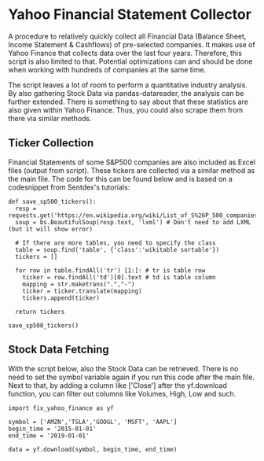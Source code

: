# Yahoo Financial Statement Collector
A procedure to relatively quickly collect all Financial Data (Balance Sheet, Income Statement &amp; Cashflows) of pre-selected companies. It makes use of Yahoo Finance that collects data over the last four years. Therefore, this script is also limited to that. Potential optimizations can and should be done when working with hundreds of companies at the same time. 

The script leaves a lot of room to perform a quantitative industry analysis. By also gathering Stock Data via pandas-datareader, the analysis can be further extended. There is something to say about that these statistics are also given within Yahoo Finance. Thus, you could also scrape them from there via similar methods.

## Ticker Collection
Financial Statements of some S&P500 companies are also included as Excel files (output from script). These tickers are collected via a similar method as the main file. The code for this can be found below and is based on a codesnippet from Sentdex's tutorials: 

```
def save_sp500_tickers():
  resp = requests.get('https://en.wikipedia.org/wiki/List_of_S%26P_500_companies')
  soup = bs.BeautifulSoup(resp.text, 'lxml') # Don't need to add LXML (but it will show error)

  # If there are more tables, you need to specify the class
  table = soup.find('table', {'class':'wikitable sortable'})
  tickers = []
  
  for row in table.findAll('tr') [1:]: # tr is table row
    ticker = row.findAll('td')[0].text # td is table column
    mapping = str.maketrans(".","-")
    ticker = ticker.translate(mapping)
    tickers.append(ticker)
  
  return tickers

save_sp500_tickers()
```

##  Stock Data Fetching
With the script below, also the Stock Data can be retrieved. There is no need to set the symbol variable again if you run this code after the main file. Next to that, by adding a column like ['Close'] after the yf.download function, you can filter out columns like Volumes, High, Low and such.

```
import fix_yahoo_finance as yf  

symbol = ['AMZN','TSLA','GOOGL', 'MSFT', 'AAPL']
begin_time = '2015-01-01'
end_time = '2019-01-01'

data = yf.download(symbol, begin_time, end_time)
````
